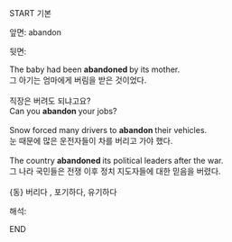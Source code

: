START
기본

앞면:
abandon


뒷면:
<div><div>The baby had been <b>abandoned </b>by its mother. </div><div>그 아기는 엄마에게 버림을 받은 것이었다.</div></div><div><br></div><div><div><div>직장은 버려도 되냐고요?</div></div><div><div>Can you <b>abandon </b>your jobs?</div></div></div><div><br></div><div><div>Snow forced many drivers to <b>abandon </b>their vehicles. </div><div>눈 때문에 많은 운전자들이 차를 버리고 가야 했다.</div></div><div><br></div><div><div>The country <b>abandoned </b>its political leaders after the war. </div><div>그 나라 국민들은 전쟁 이후 정치 지도자들에 대한 믿음을 버렸다.</div></div><div><br></div><div>{동} 버리다 , 포기하다, 유기하다</div>


해석:

END